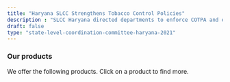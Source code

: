 ```yaml
---
title: "Haryana SLCC Strengthens Tobacco Control Policies"
description : "SLCC Haryana directed departments to enforce COTPA and enhance awareness initiatives." 
draft: false
type: "state-level-coordination-committee-haryana-2021"
---
```


### Our products

We offer the following products. Click on a product to find more.
